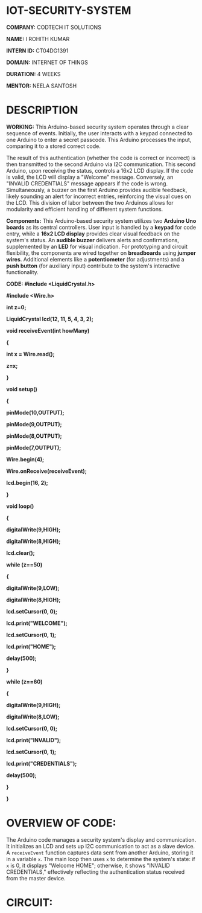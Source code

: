 # IOT-SECURITY-SYSTEM

**COMPANY:** CODTECH IT SOLUTIONS

**NAME:** I ROHITH KUMAR

**INTERN ID:** CT04DG1391

**DOMAIN:** INTERNET OF THINGS

**DURATION:** 4 WEEKS

**MENTOR:** NEELA SANTOSH

# DESCRIPTION
**WORKING:**
This Arduino-based security system operates through a clear sequence of events. Initially, the user interacts with a keypad connected to one Arduino to enter a secret passcode. This Arduino processes the input, comparing it to a stored correct code.

The result of this authentication (whether the code is correct or incorrect) is then transmitted to the second Arduino via I2C communication. This second Arduino, upon receiving the status, controls a 16x2 LCD display. If the code is valid, the LCD will display a "Welcome" message. Conversely, an "INVALID CREDENTIALS" message appears if the code is wrong. Simultaneously, a buzzer on the first Arduino provides audible feedback, likely sounding an alert for incorrect entries, reinforcing the visual cues on the LCD. This division of labor between the two Arduinos allows for modularity and efficient handling of different system functions.

**Components:**
This Arduino-based security system utilizes two **Arduino Uno boards** as its central controllers. User input is handled by a **keypad** for code entry, while a **16x2 LCD display** provides clear visual feedback on the system's status. An **audible buzzer** delivers alerts and confirmations, supplemented by an **LED** for visual indication. For prototyping and circuit flexibility, the components are wired together on **breadboards** using **jumper wires**. Additional elements like a **potentiometer** (for adjustments) and a **push button** (for auxiliary input) contribute to the system's interactive functionality.

**CODE:**
**#include <LiquidCrystal.h>**

**#include <Wire.h>**

**int z=0;**

**LiquidCrystal lcd(12, 11, 5, 4, 3, 2);**

**void receiveEvent(int howMany)**

 **{**
 
  **int x = Wire.read();**
  
  **z=x;**
  
 **}**

**void setup()**

 **{**
 
  **pinMode(10,OUTPUT);**
  
  **pinMode(9,OUTPUT);**
  
  **pinMode(8,OUTPUT);**
  
  **pinMode(7,OUTPUT);**
  
  **Wire.begin(4);**      
  
  **Wire.onReceive(receiveEvent);**
  
  **lcd.begin(16, 2);**
  
**}**

**void loop()**

 **{**
 
  **digitalWrite(9,HIGH);**
  
  **digitalWrite(8,HIGH);**
  
  **lcd.clear();**
  
  **while (z==50)**
  
   **{**
   
   **digitalWrite(9,LOW);**
    
   **digitalWrite(8,HIGH);**
   
   **lcd.setCursor(0, 0);**
    
   **lcd.print("WELCOME");**
    
   **lcd.setCursor(0, 1);**
    
   **lcd.print("HOME");**
        
  **delay(500);**

  **}**
  
  **while (z==60)**
  
   **{**
   
   **digitalWrite(9,HIGH);**
   
   **digitalWrite(8,LOW);**
    
   **lcd.setCursor(0, 0);**
    
   **lcd.print("INVALID");**
    
   **lcd.setCursor(0, 1);**
    
   **lcd.print("CREDENTIALS");**
    
   **delay(500);**
    
   **}**
   
 **}**
 
 # OVERVIEW OF CODE:
 The Arduino code manages a security system's display and communication. It initializes an LCD and sets up I2C communication to act as a slave device. A `receiveEvent` function captures data sent from another Arduino, storing it in a variable `x`. The main loop then uses `x` to determine the system's state: if `x` is 0, it displays "Welcome HOME"; otherwise, it shows "INVALID CREDENTIALS," effectively reflecting the authentication status received from the master device.

# CIRCUIT:
